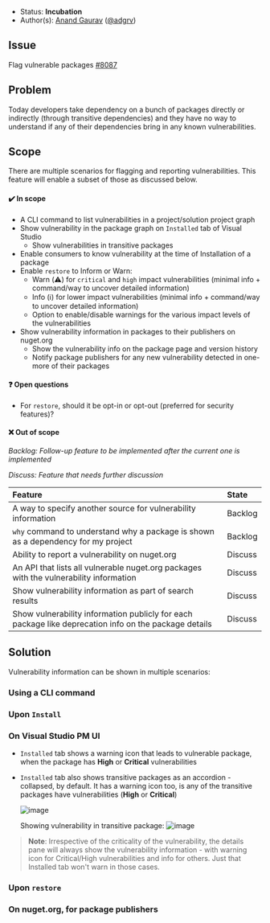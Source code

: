 * Status: **Incubation**
* Author(s): [Anand Gaurav](https://github.com/anangaur) ([@adgrv](https://twitter.com/adgrv))

## Issue
Flag vulnerable packages [#8087](https://github.com/NuGet/Home/issues/8087)

## Problem
Today developers take dependency on a bunch of packages directly or indirectly (through transitive dependencies) and they have no way to understand if any of their dependencies bring in any known vulnerabilities. 

## Scope
There are multiple scenarios for flagging and reporting vulnerabilities. This feature will enable a subset of those as discussed below.

#### ✔️ In scope
* A CLI command to list vulnerabilities in a project/solution project graph
* Show vulnerability in the package graph on `Installed` tab of Visual Studio
  - Show vulnerabilities in transitive packages
* Enable consumers to know vulnerability at the time of Installation of a package
* Enable `restore` to Inform or Warn:
  - Warn (⚠️) for `critical` and `high` impact vulnerabilities (minimal info + command/way to uncover detailed information)
  - Info (ℹ️) for lower impact vulnerabilities (minimal info + command/way to uncover detailed information)
  - Option to enable/disable warnings for the various impact levels of the vulnerabilities
* Show vulnerability information in packages to their publishers on nuget.org
  - Show the vulnerability info on the package page and version history
  - Notify package publishers for any new vulnerability detected in one-more of their packages

#### ❓ Open questions
* For `restore`, should it be opt-in or opt-out (preferred for security features)?
 
#### ❌ Out of scope
*Backlog: Follow-up feature to be implemented after the current one is implemented*

*Discuss: Feature that needs further discussion*

| Feature | State |
|:--- |:--- |
| A way to specify another source for vulnerability information | Backlog |
| `why` command to understand why a package is shown as a dependency for my project | Backlog |
| Ability to report a vulnerability on nuget.org | Discuss |
| An API that lists all vulnerable nuget.org packages with the vulnerability information | Discuss |
| Show vulnerability information as part of search results | Discuss |
| Show vulnerability information publicly for each package like deprecation info on the package details | Discuss |

## Solution
Vulnerability information can be shown in multiple scenarios:
### Using a CLI command 

### Upon `Install`

### On Visual Studio PM UI 

* `Installed` tab shows a warning icon that leads to vulnerable package, when the package has **High** or **Critical** vulnerabilities
* `Installed` tab also shows transitive packages as an accordion - collapsed, by default. It has a warning icon too, is any of the transitive packages have vulnerabilities (**High** or **Critical**)

   ![image](https://user-images.githubusercontent.com/14800916/65348883-057af680-db97-11e9-8a2a-b02be76c9668.png)

   Showing vulnerability in transitive package:
   ![image](https://user-images.githubusercontent.com/14800916/65349163-9f42a380-db97-11e9-8de5-c81613e47d5d.png)

> **Note**: Irrespective of the criticality of the vulnerability, the details pane will always show the vulnerability information - with warning icon for Critical/High vulnerabilities and info for others. Just that Installed tab won't warn in those cases.

### Upon `restore`

### On nuget.org, for package publishers



